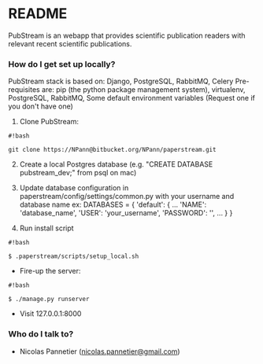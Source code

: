 # README #

PubStream is an webapp that provides scientific publication readers with relevant
 recent scientific publications.

### How do I get set up locally? ###

PubStream stack is based on: Django, PostgreSQL, RabbitMQ, Celery
Pre-requisites are: pip (the python package management system), virtualenv, PostgreSQL, RabbitMQ, Some default environment variables (Request one if you don't have one)

1. Clone PubStream: 
```
#!bash

git clone https://NPann@bitbucket.org/NPann/paperstream.git
```

2. Create a local Postgres database (e.g. "CREATE DATABASE pubstream_dev;" from psql on mac)
3. Update database configuration in paperstream/config/settings/common.py with your username and database name
   ex: 
   DATABASES = {
      'default': {
          ...
          'NAME': 'database_name',
          'USER': 'your_username',
          'PASSWORD': '',
          ...
      }
   }
   
3. Run install script  

```
#!bash

$ .paperstream/scripts/setup_local.sh
```

* Fire-up the server:

```
#!bash

$ ./manage.py runserver
```

* Visit 127.0.0.1:8000

### Who do I talk to? ###

* Nicolas Pannetier (nicolas.pannetier@gmail.com)


